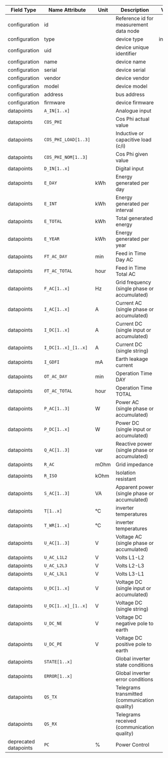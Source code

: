 | Field Type            | Name Attribute       | Unit | Description                                   | Value    | Required | Example                         | Version |
|-----------------------|----------------------|------|-----------------------------------------------|----------|----------|---------------------------------|---------|
| configuration         | id                   |      | Reference id for measurement data node        |          | x        | <device id=“1“ type=“inverter“> | 2.0.1   |
| configuration         | type                 |      | device type                                   | inverter | x        | <device id=“1“ type=“inverter“> | 2.0.1   |
| configuration         | uid                  |      | device unique identifier                      |          | x        | <uid>INV12345</uid>             | 2.0.1   |
| configuration         | name                 |      | device name                                   |          |          | <name>Inverter A</name>         | 2.0.1   |
| configuration         | serial               |      | device serial                                 |          |          | <serial>INV11.22.33</serial>    | 2.0.1   |
| configuration         | vendor               |      | device vendor                                 |          |          | <vendor>vendor 123</vendor>     | 2.0.1   |
| configuration         | model                |      | device model                                  |          |          | <model></model>                 | 2.0.1   |
| configuration         | address              |      | bus address                                   |          |          | <address>1</address>            | 2.0.1   |
| configuration         | firmware             |      | device firmware                               |          |          | <firmware>1.23.3</firmware>     | 2.0.1   |
| datapoints            | `A_IN[1..x]`         |      | Analogue input                                |          |          |                                 |         |
| datapoints            | `COS_PHI`            |      | Cos Phi actual value                          |          |          |                                 |         |
| datapoints            | `COS_PHI_LOAD[1..3]` |      | Inductive or capacitive load (c/i)            |          |          |                                 |         |
| datapoints            | `COS_PHI_NOM[1..3]`  |      | Cos Phi given value                           |          |          |                                 |         |
| datapoints            | `D_IN[1..x]`         |      | Digital input                                 |          |          |                                 |         |
| datapoints            | `E_DAY`              | kWh  | Energy generated per day                      |          |          |                                 |         |
| datapoints            | `E_INT`              | kWh  | Energy generated per interval                 |          |          |                                 |         |
| datapoints            | `E_TOTAL`            | kWh  | Total generated energy                        |          |          |                                 |         |
| datapoints            | `E_YEAR`             | kWh  | Energy generated per year                     |          |          |                                 |         |
| datapoints            | `FT_AC_DAY`          | min  | Feed in Time Day AC                           |          |          |                                 |         |
| datapoints            | `FT_AC_TOTAL`        | hour | Feed in Time Total AC                         |          |          |                                 |         |
| datapoints            | `F_AC[1..x]`         | Hz   | Grid frequency (single phase or accumulated)  |          |          |                                 |         |
| datapoints            | `I_AC[1..x]`         | A    | Current AC (single phase or accumulated)      |          |          |                                 |         |
| datapoints            | `I_DC[1..x]`         | A    | Current DC (single input or accumulated)      |          |          |                                 |         |
| datapoints            | `I_DC[1..x]_[1..x]`  | A    | Current DC (single string)                    |          |          |                                 |         |
| datapoints            | `I_GDFI`             | mA   | Earth leakage current                         |          |          |                                 |         |
| datapoints            | `OT_AC_DAY`          | min  | Operation Time DAY                            |          |          |                                 |         |
| datapoints            | `OT_AC_TOTAL`        | hour | Operation Time TOTAL                          |          |          |                                 |         |
| datapoints            | `P_AC[1..3]`         | W    | Power AC (single phase or accumulated)        |          | x        |                                 |         |
| datapoints            | `P_DC[1..x]`         | W    | Power DC (single input or accumulated)        |          |          |                                 |         |
| datapoints            | `Q_AC[1..3]`         | var  | Reactive power (single phase or accumulated)  |          |          |                                 |         |
| datapoints            | `R_AC`               | mOhm | Grid impedance                                |          |          |                                 |         |
| datapoints            | `R_ISO`              | kOhm | Isolation resistant                           |          |          |                                 |         |
| datapoints            | `S_AC[1..3]`         | VA   | Apparent power (single phase or accumulated)  |          |          |                                 |         |
| datapoints            | `T[1..x]`            | °C   | inverter temperatures                         |          |          |                                 |         |
| datapoints            | `T_WR[1..x]`         | °C   | inverter temperatures                         |          |          |                                 |         |
| datapoints            | `U_AC[1..3]`         | V    | Voltage AC (single phase or accumulated)      |          |          |                                 |         |
| datapoints            | `U_AC_L1L2`          | V    | Volts L1-L2                                   |          |          |                                 |         |
| datapoints            | `U_AC_L2L3`          | V    | Volts L2-L3                                   |          |          |                                 |         |
| datapoints            | `U_AC_L3L1`          | V    | Volts L3-L1                                   |          |          |                                 |         |
| datapoints            | `U_DC[1..x]`         | V    | Voltage DC (single input or accumulated)      |          |          |                                 |         |
| datapoints            | `U_DC[1..x]_[1..x]`  | V    | Voltage DC (single string)                    |          |          |                                 |         |
| datapoints            | `U_DC_NE`            | V    | Voltage DC negative pole to earth             |          |          |                                 |         |
| datapoints            | `U_DC_PE`            | V    | Voltage DC positive pole to earth             |          |          |                                 |         |
| datapoints            | `STATE[1..x]`        |      | Global inverter state conditions              |          |          |                                 |         |
| datapoints            | `ERROR[1..x]`        |      | Global inverter error conditions              |          |          |                                 |         |
| datapoints            | `QS_TX`              |      | Telegrams transmitted (communication quality) |          |          |                                 |         |
| datapoints            | `QS_RX`              |      | Telegrams received (communication quality)    |          |          |                                 |         |
| deprecated datapoints | `PC`                 | %    | Power Control                                 |          |          |                                 |         |

